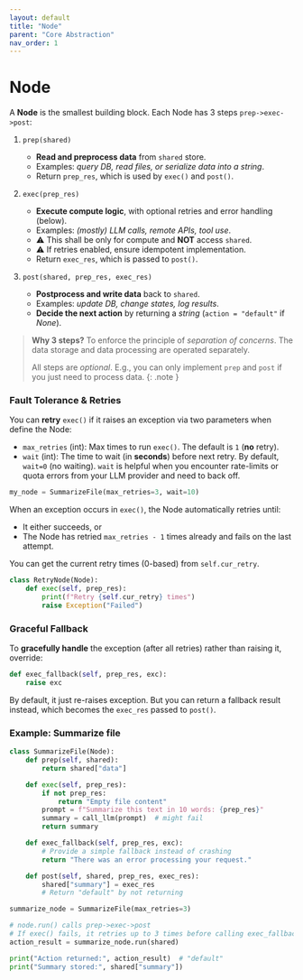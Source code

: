 ```yaml
---
layout: default
title: "Node"
parent: "Core Abstraction"
nav_order: 1
---
```


# Node

A **Node** is the smallest building block. Each Node has 3 steps `prep->exec->post`:

1. `prep(shared)`
   - **Read and preprocess data** from `shared` store. 
   - Examples: *query DB, read files, or serialize data into a string*.
   - Return `prep_res`, which is used by `exec()` and `post()`.

2. `exec(prep_res)`
   - **Execute compute logic**, with optional retries and error handling (below).
   - Examples: *(mostly) LLM calls, remote APIs, tool use*.
   - ⚠️ This shall be only for compute and **NOT** access `shared`.
   - ⚠️ If retries enabled, ensure idempotent implementation.
   - Return `exec_res`, which is passed to `post()`.

3. `post(shared, prep_res, exec_res)`
   - **Postprocess and write data** back to `shared`.
   - Examples: *update DB, change states, log results*.
   - **Decide the next action** by returning a *string* (`action = "default"` if *None*).

> **Why 3 steps?** To enforce the principle of *separation of concerns*. The data storage and data processing are operated separately.
>
> All steps are *optional*. E.g., you can only implement `prep` and `post` if you just need to process data.
{: .note }

### Fault Tolerance & Retries

You can **retry** `exec()` if it raises an exception via two parameters when define the Node:

- `max_retries` (int): Max times to run `exec()`. The default is `1` (**no** retry).
- `wait` (int): The time to wait (in **seconds**) before next retry. By default, `wait=0` (no waiting). 
`wait` is helpful when you encounter rate-limits or quota errors from your LLM provider and need to back off.

```python 
my_node = SummarizeFile(max_retries=3, wait=10)
```

When an exception occurs in `exec()`, the Node automatically retries until:

- It either succeeds, or
- The Node has retried `max_retries - 1` times already and fails on the last attempt.

You can get the current retry times (0-based) from `self.cur_retry`.

```python 
class RetryNode(Node):
    def exec(self, prep_res):
        print(f"Retry {self.cur_retry} times")
        raise Exception("Failed")
```

### Graceful Fallback

To **gracefully handle** the exception (after all retries) rather than raising it, override:

```python 
def exec_fallback(self, prep_res, exc):
    raise exc
```

By default, it just re-raises exception. But you can return a fallback result instead, which becomes the `exec_res` passed to `post()`.

### Example: Summarize file

```python 
class SummarizeFile(Node):
    def prep(self, shared):
        return shared["data"]

    def exec(self, prep_res):
        if not prep_res:
            return "Empty file content"
        prompt = f"Summarize this text in 10 words: {prep_res}"
        summary = call_llm(prompt)  # might fail
        return summary

    def exec_fallback(self, prep_res, exc):
        # Provide a simple fallback instead of crashing
        return "There was an error processing your request."

    def post(self, shared, prep_res, exec_res):
        shared["summary"] = exec_res
        # Return "default" by not returning

summarize_node = SummarizeFile(max_retries=3)

# node.run() calls prep->exec->post
# If exec() fails, it retries up to 3 times before calling exec_fallback()
action_result = summarize_node.run(shared)

print("Action returned:", action_result)  # "default"
print("Summary stored:", shared["summary"])
```